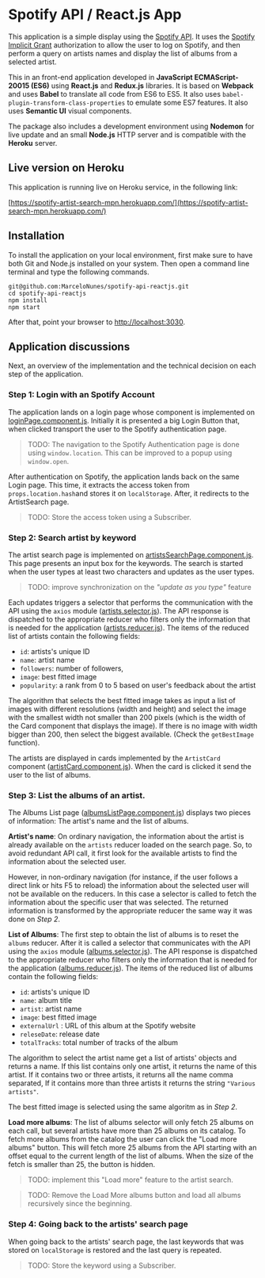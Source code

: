 # Spotify API / React.js App

This application is a simple display using the [Spotify API](https://developer.spotify.com/documentation/web-api/quick-start/). It uses the [Spotify Implicit Grant](https://developer.spotify.com/documentation/general/guides/authorization-guide/#implicit-grant-flow) authorization to allow the user to log on Spotify, and then perform a query on artists names and display the list of albums from a selected artist.

This in an front-end application developed in **JavaScript ECMAScript-20015 (ES6)** using **React.js** and **Redux.js** libraries. It is based on **Webpack** and uses **Babel** to translate all code from ES6 to ES5. It also uses `babel-plugin-transform-class-properties` to emulate some ES7 features. It also uses **Semantic UI** visual components.

The package also includes a development environment using **Nodemon** for live update and an small **Node.js** HTTP server and is compatible with the **Heroku** server.

## Live version on Heroku

This application is running live on Heroku service, in the following link:

[https://spotify-artist-search-mpn.herokuapp.com/](https://spotify-artist-search-mpn.herokuapp.com/)

## Installation

To install the application on your local environment, first make sure to have both Git and Node.js installed on your system. Then open a command line terminal and type the following commands.

```
git@github.com:MarceloNunes/spotify-api-reactjs.git
cd spotify-api-reactjs
npm install
npm start
```

After that, point your browser to [http://localhost:3030](http://localhost:3030).

## Application discussions

Next, an overview of the implementation and the technical decision on each step of the application.

### Step 1: Login with an Spotify Account

The application lands on a login page whose component is implemented on [loginPage.component.js](https://github.com/MarceloNunes/spotify-api-reactjs/blob/master/src/components/login/loginPage.component.js). Initially it is presented a big Login Button that, when clicked transport the user to the Spotify authentication page.

> TODO: The navigation to the Spotify Authentication page is done using `window.location`. This can be improved to a popup using `window.open`.

After authentication on Spotify, the application lands back on the same Login page. This time, it extracts the access token from `props.location.hash`and stores it on `localStorage`. After, it redirects to the ArtistSearch page.

> TODO: Store the access token using a Subscriber.

### Step 2: Search artist by keyword

The artist search page is implemented on [artistsSearchPage.component.js](https://github.com/MarceloNunes/spotify-api-reactjs/blob/master/src/components/artists/artistsSearchPage.component.js). This page presents an input box for the keywords. The search is started when the user types at least two characters and updates as the user types.

> TODO: improve synchronization on the *"update as you type"* feature

Each updates triggers a selector that performs the communication with the API using the `axios` module ([artists.selector.js](https://github.com/MarceloNunes/spotify-api-reactjs/blob/master/src/selectors/artists.selector.js)). The API response is dispatched to the appropriate reducer who filters only the information that is needed for the application ([artists.reducer.js](https://github.com/MarceloNunes/spotify-api-reactjs/blob/master/src/reducers/artists.reducer.js)). The items of the reduced list of artists contain the following fields: 

- `id`: artists's unique ID
- `name`: artist name
- `followers`: number of followers, 
- `image`: best fitted image
- `popularity`: a rank from 0 to 5 based on user's feedback about the artist

The algorithm that selects the best fitted image takes as input a list of images with different resolutions (width and height) and select the image with the smallest width not smaller than 200 pixels (which is the width of the Card  component that displays the image). If there is no image with width bigger than 200, then select the biggest available. (Check the `getBestImage` function).

The artists are displayed in cards implemented by the `ArtistCard` component ([artistCard.component.js](https://github.com/MarceloNunes/spotify-api-reactjs/blob/master/src/components/artists/artistCard.component.js)). When the card is clicked it send the user to the list of albums.

### Step 3: List the albums of an artist. 

The Albums List page ([albumsListPage.component.js](https://github.com/MarceloNunes/spotify-api-reactjs/blob/master/src/components/albums/albumsListPage.component.js)) displays two pieces of information: The artist's name and the list of albums.

**Artist's name**: On ordinary navigation, the information about the artist is already available on the `artists` reducer loaded on the search page. So, to avoid redundant API call, it first look for the available artists to find the information about the selected user. 

However, in non-ordinary navigation (for instance, if the user follows a direct link or hits F5 to reload) the information about the selected user will not be available on the reducers. In this case a selector is called to fetch the information about the specific user that was selected. The returned information is transformed by the appropriate reducer the same way it was done on *Step 2*.

**List of Albums**: The first step to obtain the list of albums is to reset the `albums` reducer. After it is called a selector that communicates with the API using the `axios` module ([albums.selector.js](https://github.com/MarceloNunes/spotify-api-reactjs/blob/master/src/selectors/albums.selector.js)). The API response is dispatched to the appropriate reducer who filters only the information that is needed for the application ([albums.reducer.js](https://github.com/MarceloNunes/spotify-api-reactjs/blob/master/src/reducers/albums.reducer.js)). The items of the reduced list of albums contain the following fields: 

- `id`: artists's unique ID
- `name`: album title
- `artist`: artist name
- `image`: best fitted image
- `externalUrl` : URL of this album at the Spotify website
- `releseDate`: release date
- `totalTracks`: total number of tracks of the album

The algorithm to select the artist name get a list of artists' objects and returns a name. If this list contains only one artist, it returns the name of this artist. If it contains two or three artists, it returns all the name comma separated, If it contains more than three artists it returns the string `"Various artists"`.

The best fitted image is selected using the same algoritm as in *Step 2*.

**Load more albums**: The list of albums selector will only fetch 25 albums on each call, but several artists have more than 25 albums on its catalog. To fetch more albums from the catalog the user can click the "Load more albums" button. This will fetch more 25 albums from the API starting with an offset equal to the current length of the list of albums. When the size of the fetch is smaller than 25, the button is hidden.

> TODO: implement this "Load more" feature to the artist search.

> TODO: Remove the Load More albums button and load all albums recursively since the beginning. 

### Step 4: Going back to the artists' search page

When going back to the artists' search page, the last keywords that was stored on `localStorage` is restored and the last query is repeated. 

> TODO: Store the keyword using a Subscriber.

